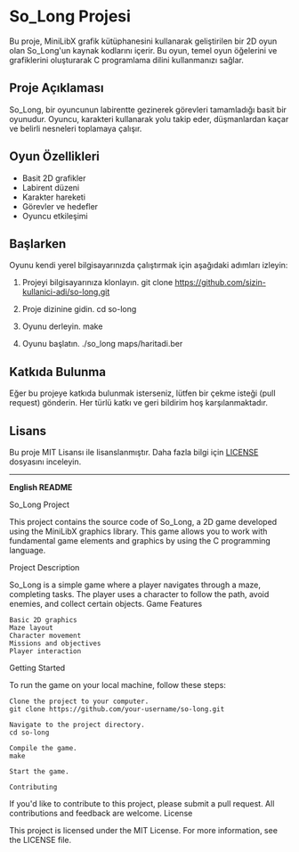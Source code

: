 # So_Long Projesi

Bu proje, MiniLibX grafik kütüphanesini kullanarak geliştirilen bir 2D oyun olan So_Long'un kaynak kodlarını içerir. Bu oyun, temel oyun öğelerini ve grafiklerini oluşturarak C programlama dilini kullanmanızı sağlar.

## Proje Açıklaması

So_Long, bir oyuncunun labirentte gezinerek görevleri tamamladığı basit bir oyunudur. Oyuncu, karakteri kullanarak yolu takip eder, düşmanlardan kaçar ve belirli nesneleri toplamaya çalışır.

## Oyun Özellikleri

- Basit 2D grafikler
- Labirent düzeni
- Karakter hareketi
- Görevler ve hedefler
- Oyuncu etkileşimi

## Başlarken

Oyunu kendi yerel bilgisayarınızda çalıştırmak için aşağıdaki adımları izleyin:

1. Projeyi bilgisayarınıza klonlayın.
git clone https://github.com/sizin-kullanici-adi/so-long.git

2. Proje dizinine gidin.
cd so-long

3. Oyunu derleyin.
make

4. Oyunu başlatın.
./so_long maps/haritadi.ber


## Katkıda Bulunma

Eğer bu projeye katkıda bulunmak isterseniz, lütfen bir çekme isteği (pull request) gönderin. Her türlü katkı ve geri bildirim hoş karşılanmaktadır.

## Lisans

Bu proje MIT Lisansı ile lisanslanmıştır. Daha fazla bilgi için [LICENSE](LICENSE) dosyasını inceleyin.

---

**English README**

So_Long Project

This project contains the source code of So_Long, a 2D game developed using the MiniLibX graphics library. This game allows you to work with fundamental game elements and graphics by using the C programming language.

Project Description

So_Long is a simple game where a player navigates through a maze, completing tasks. The player uses a character to follow the path, avoid enemies, and collect certain objects.
Game Features

    Basic 2D graphics
    Maze layout
    Character movement
    Missions and objectives
    Player interaction

Getting Started

To run the game on your local machine, follow these steps:

    Clone the project to your computer.
    git clone https://github.com/your-username/so-long.git
    
    Navigate to the project directory.
    cd so-long
    
    Compile the game.
    make
    
    Start the game.

    Contributing

If you'd like to contribute to this project, please submit a pull request. All contributions and feedback are welcome.
License

This project is licensed under the MIT License. For more information, see the LICENSE file.
